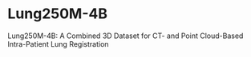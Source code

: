 # Lung250M-4B
Lung250M-4B: A Combined 3D Dataset for CT- and Point Cloud-Based Intra-Patient Lung Registration
